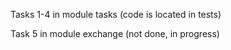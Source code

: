 Tasks 1-4 in module tasks (code is located in tests)

Task 5 in module exchange (not done, in progress)